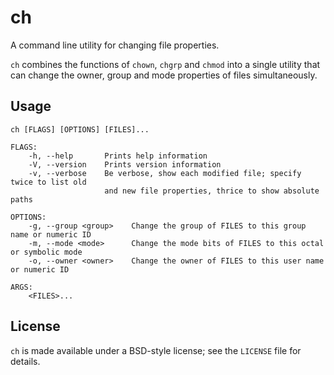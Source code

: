 # ch

A command line utility for changing file properties.

`ch` combines the functions of `chown`, `chgrp` and `chmod` into a single
utility that can change the owner, group and mode properties of files simultaneously.

## Usage

    ch [FLAGS] [OPTIONS] [FILES]...

    FLAGS:
        -h, --help       Prints help information
        -V, --version    Prints version information
        -v, --verbose    Be verbose, show each modified file; specify twice to list old 
                         and new file properties, thrice to show absolute paths

    OPTIONS:
        -g, --group <group>    Change the group of FILES to this group name or numeric ID
        -m, --mode <mode>      Change the mode bits of FILES to this octal or symbolic mode
        -o, --owner <owner>    Change the owner of FILES to this user name or numeric ID

    ARGS:
        <FILES>...    

## License

`ch` is made available under a BSD-style license; see the `LICENSE` file for
details.

